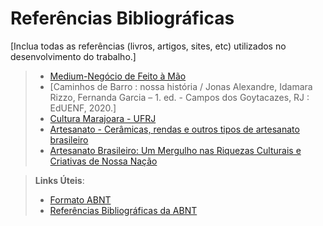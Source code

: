 # Referências Bibliográficas

[Inclua todas as referências (livros, artigos, sites, etc) utilizados no desenvolvimento do trabalho.]
> - [Medium-Negócio de Feito à Mão](https://medium.com/informal-economy-in-the-global-south/business-of-handmade-670f63efc740)
> - [Caminhos de Barro : nossa história / Jonas Alexandre, Idamara Rizzo, Fernanda Garcia – 1. ed. - Campos dos Goytacazes, RJ : EdUENF, 2020.]
> - [Cultura Marajoara - UFRJ](https://www.museunacional.ufrj.br/dir/exposicoes/arqueologia/arqueologia-brasileira/marajoara.html#:~:text=A%20cultura%20Marajoara%20foi%20a,formas%20e%20decorada%20com%20esmero.)
> - [Artesanato - Cerâmicas, rendas e outros tipos de artesanato brasileiro](https://educacao.uol.com.br/disciplinas/cultura-brasileira/artesanato-ceramicas-rendas-e-outros-tipos-de-artesanato-brasileiro.htm#:~:text=O%20artesanato%20brasileiro%20%C3%A9%20um,e%20caracter%C3%ADsticas%20de%20cada%20regi%C3%A3o.)
> - [Artesanato Brasileiro: Um Mergulho nas Riquezas Culturais e Criativas de Nossa Nação](https://imaginariobrasileiro.com.br/blogs/news/artesanato-brasileiro#:~:text=O%20artesanato%20%C3%A9%20uma%20forma,cultural%20e%20regional%20do%20pa%C3%ADs)


> **Links Úteis**:
> - [Formato ABNT](https://www.normastecnicas.com/abnt/)
> - [Referências Bibliográficas da ABNT](https://comunidade.rockcontent.com/referencia-bibliografica-abnt/)
